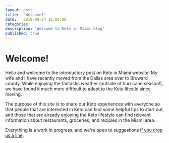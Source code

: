 ```yaml
---
layout: post
title:  "Welcome!"
date:   2019-09-24 11:00:00
categories: 
description: "Welcome to Keto in Miami blog"
published: true
---
```


# Welcome!

Hello and welcome to the introductory post on Keto in Miami website! My wife and I have recently moved from the Dallas area over to Broward county. While enjoying the fantastic weather (outside of hurricane season!), we have found it much more difficult to adapt to the Keto lifestle since moving.

The purpose of this site is to share our Keto experiences with everyone so that people that are interested in Keto can find some helpful tips to start out, and those that are already enjoying the Keto lifestyle can find relevant information about restaurants, groceries, and recipies in the Miami area.

Everything is a work in progress, and we're open to suggestions [if you drop us a line](mailto:ketoinmiami@protonmail.com).
